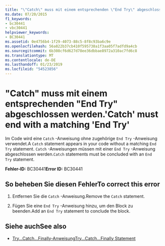 ```yaml
---
title: "\"Catch\" muss mit einem entsprechenden \"End Try\" abgeschlossen werden."
ms.date: 07/20/2015
f1_keywords:
- bc30441
- vbc30441
helpviewer_keywords:
- BC30441
ms.assetid: 0e4756b4-1f29-4073-88c5-8f8c93ba6c9e
ms.openlocfilehash: 56a822b37cb410f595738a1f3aa05f7adfd9a4cb
ms.sourcegitcommit: 6b308cf6d627d78ee36dbbae8972a310ac7fd6c8
ms.translationtype: MT
ms.contentlocale: de-DE
ms.lasthandoff: 01/23/2019
ms.locfileid: "54523856"
---
```

# <a name="catch-must-end-with-a-matching-end-try"></a><span data-ttu-id="9401a-102">"Catch" muss mit einem entsprechenden "End Try" abgeschlossen werden.</span><span class="sxs-lookup"><span data-stu-id="9401a-102">'Catch' must end with a matching 'End Try'</span></span>
<span data-ttu-id="9401a-103">Im Code wird eine `Catch` -Anweisung ohne zugehörige `End Try` -Anweisung verwendet.</span><span class="sxs-lookup"><span data-stu-id="9401a-103">A `Catch` statement appears in your code without a matching `End Try` statement.</span></span> <span data-ttu-id="9401a-104">`Catch` -Anweisungen müssen mit einer `End Try` -Anweisung abgeschlossen werden.</span><span class="sxs-lookup"><span data-stu-id="9401a-104">`Catch` statements must be concluded with an `End Try` statement.</span></span>  
  
 <span data-ttu-id="9401a-105">**Fehler-ID:** BC30441</span><span class="sxs-lookup"><span data-stu-id="9401a-105">**Error ID:** BC30441</span></span>  
  
## <a name="to-correct-this-error"></a><span data-ttu-id="9401a-106">So beheben Sie diesen Fehler</span><span class="sxs-lookup"><span data-stu-id="9401a-106">To correct this error</span></span>  
  
1.  <span data-ttu-id="9401a-107">Entfernen Sie die `Catch` -Anweisung.</span><span class="sxs-lookup"><span data-stu-id="9401a-107">Remove the `Catch` statement.</span></span>  
  
2.  <span data-ttu-id="9401a-108">Fügen Sie eine `End Try` -Anweisung hinzu, um den Block zu beenden.</span><span class="sxs-lookup"><span data-stu-id="9401a-108">Add an `End Try` statement to conclude the block.</span></span>  
  
## <a name="see-also"></a><span data-ttu-id="9401a-109">Siehe auch</span><span class="sxs-lookup"><span data-stu-id="9401a-109">See also</span></span>
- [<span data-ttu-id="9401a-110">Try...Catch...Finally-Anweisung</span><span class="sxs-lookup"><span data-stu-id="9401a-110">Try...Catch...Finally Statement</span></span>](../../visual-basic/language-reference/statements/try-catch-finally-statement.md)

